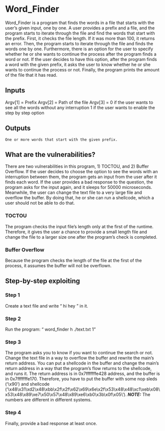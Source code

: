 # Word_Finder
Word_Finder is a program that finds the words in a file that starts with the user’s given input, one by one. A user provides a prefix and a file, and the program starts to iterate through the file and find the words that start with the prefix. First, it checks the file length. If it was more than 100, it returns an error. Then, the program starts to iterate through the file and finds the words one by one. Furthermore, there is an option for the user to specify whether he or she wants to continue the process after the program finds a word or not. If the user decides to have this option, after the program finds a word with the given prefix, it asks the user to know whether he or she wants to continue the process or not. Finally, the program prints the amount of the file that it has read.


## Inputs
Argv[1] = Prefix
Argv[2] = Path of the file
Argv[3] =  0 if the user wants to see all the words without any interruption
		   1 if the user wants to enable the step by step option

## Outputs
	One or more words that start with the given prefix.


## What are the vulnerabilities?
There are two vulnerabilities in this program, 1) TOCTOU, and 2) Buffer Overflow. If the user decides to choose the option to see the words with an interruption between them, the program gets an input from the user after it finds each word. If the user provides a bad response to the question, the program asks for the input again, and it sleeps for 50000 microseconds. Meanwhile, the user can change the text file to a very large file and overflow the buffer. By doing that, he or she can run a shellcode, which a user should not be able to do that.

### TOCTOU 
The program checks the input file’s length only at the first of the runtime. Therefore, it gives the user a chance to provide a small length file and change the file to a larger size one after the program’s check is completed.

### Buffer Overflow
Because the program checks the length of the file at the first of the process, it assumes the buffer will not be overflown.


## Step-by-step exploiting
### Step 1
Create a text file and write “ hi hey ” in it.
### Step 2
Run the program: “ word_finder h ./text.txt 1”
### Step 3	 
The program asks you to know if you want to continue the search or not. Change the text file in a way to overflow the buffer and rewrite the main’s return address. You can put a shellcode in the buffer and change the main’s return address in a way that the program’s flow returns to the shellcode, and runs it. The return address is in 0x7fffffffe428 address, and the buffer is in 0x7fffffffe170. Therefore, you have to put the buffer with some nop sleds (‘\x90’) and shellcode (‘\x48\x31\xd2\x48\xbb\x2f\x2f\x62\x69\x6e\x2f\x53\x48\x48\xc1\xeb\x08\x53\x48\x89\xe7\x50\x57\x48\x89\xe6\xb0\x3b\x0f\x05\’).
**_NOTE:_** The numbers are different in different systems.
### Step 4
Finally, provide a bad response at least once.
